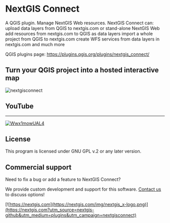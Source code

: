 # NextGIS Connect

A QGIS plugin. Manage NextGIS Web resources. NextGIS Connect can:
upload data layers from QGIS to nextgis.com or stand-alone NextGIS Web
add resources from nextgis.com to QGIS as data layers
import a whole project from QGIS to nextgis.com
create WFS services from data layers in nextgis.com
and much more

QGIS plugins page: https://plugins.qgis.org/plugins/nextgis_connect/ 


## Turn your QGIS project into a hosted interactive map

![nextgisconnect](https://github.com/nextgis/nextgis_connect/assets/101568545/3ffb7371-9ea8-44ab-a285-b3561c33032c)

## YouTube
-------------
[![Wwx1mowUAL4](https://github.com/nextgis/nextgis_connect/assets/101568545/5f0d606c-2e88-405c-9b22-670118997678)](https://youtu.be/Wwx1mowUAL4)

License
-------------
This program is licensed under GNU GPL v.2 or any later version.

Commercial support
------------------
Need to fix a bug or add a feature to NextGIS Connect?

We provide custom development and support for this software. [Contact us](https://nextgis.com/contact/?utm_source=nextgis-github&utm_medium=plugins&utm_campaign=nextgisconnect) to discuss options!


[![https://nextgis.com](https://nextgis.com/img/nextgis_x-logo.png)](https://nextgis.com?utm_source=nextgis-github&utm_medium=plugins&utm_campaign=nextgisconnect)
